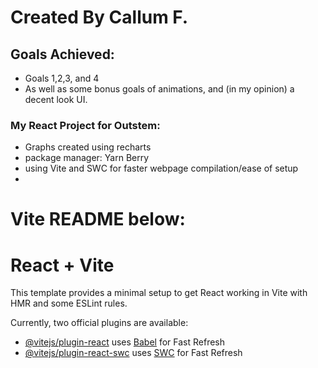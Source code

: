 # Created By Callum F.

## Goals Achieved:
- Goals 1,2,3, and 4
- As well as some bonus goals of animations, and (in my opinion) a decent look UI.
### My React Project for Outstem:

- Graphs created using recharts
- package manager: Yarn Berry
- using Vite and SWC for faster webpage compilation/ease of setup
- 



# Vite README below:
# React + Vite

This template provides a minimal setup to get React working in Vite with HMR and some ESLint rules.

Currently, two official plugins are available:

- [@vitejs/plugin-react](https://github.com/vitejs/vite-plugin-react/blob/main/packages/plugin-react/README.md) uses [Babel](https://babeljs.io/) for Fast Refresh
- [@vitejs/plugin-react-swc](https://github.com/vitejs/vite-plugin-react-swc) uses [SWC](https://swc.rs/) for Fast Refresh
